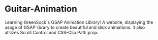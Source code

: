 # Guitar-Animation
Learning GreenSock's GSAP Animation Library!
A website, displaying the usage of GSAP library to create beautiful and slick animations. It also utilizes Scroll Control and CSS-Clip Path prop.
